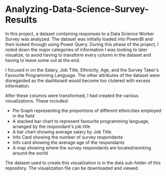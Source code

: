 # Analyzing-Data-Science-Survey-Results
In this project, a dataset containing responses to a Data Science Worker Survey was analyzed. The dataset was initially loaded into PowerBI and then looked through using Power Query. During this phase of the project, I noted down the major categories of information I was looking to later visualize, to avoid having to transform every column in the dataset and having to leave some out at the end. 

I focused in on the Salary, Job Title, Ethnicity, Age, and the Survey Taker's Favourite Programming Language. The other attributes of the dataset were disregarded as the dashboard would become too clutered with excess information.

After these columns were transformed, I had created the various visualizations.
These included:
- Pie Graph representing the proportions of different ethnicities employed in the field
- A stacked bar chart to represent favourite programming language, arranged by the respondant's job title
- A bar chart showing average salary by Job Title
- Info Card showing the number of survey respondants
- Info card showing the average age of the respondants
- A map showing where the survey respondants are located/working around the world

The dataset used to create this visualization is in the data sub-folder of this repository. The visualization file can be downloaded and viewed.
